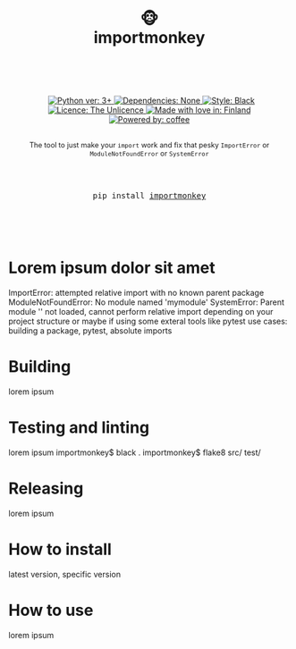 <div align="center">
    <h1>
        <br>
        <br>
        🐵
        <br>
        importmonkey
        <br>
        <br>
    </h1>
    <br>
    <br>
    &nbsp;
    <a href="https://www.python.org/">
       <img src="https://img.shields.io/badge/Python-3.12.0-blue?logo=python&logoColor=white"
       alt="Python ver: 3+"/>
    </a>
    <a href="https://www.python.org/">
       <img src="https://img.shields.io/badge/Dependencies-None-blue"
       alt="Dependencies: None"/>
    </a>
    <a href="https://github.com/psf/black">
       <img src="https://img.shields.io/badge/Style-black-000000"
       alt="Style: Black"/>
    </a>
    <a href="https://choosealicense.com/licenses/unlicense/">
       <img src="https://img.shields.io/badge/Licence-The_Unlicence-purple"
       alt="Licence: The Unlicence"/>
    </a>
    <a href="https://en.wikipedia.org/wiki/Finland/">
       <img src="https://img.shields.io/badge/Made_with_%E2%9D%A4%20in-Finland-blue"
       alt="Made with love in: Finland"/>
    </a>
    <a href="https://xkcd.com/1743/">
       <img src="https://img.shields.io/badge/Powered_by-coffee_%E2%98%95-blue"
       alt="Powered by: coffee"/>
    </a>
    <br>
    <br>
    <p style="font-size: 90%;">
        The tool to just make your <code>import</code> work and fix that pesky
        <code>ImportError</code> or <code>ModuleNotFoundError</code> or <code>SystemError</code>
    </p>
    <br>
    <br>
    <pre>pip install <a href="https://github.com/hirsimaki-markus/importmonkey">importmonkey</a></pre>
    <br>
    <br>
    <br>
</div>

# Lorem ipsum dolor sit amet
ImportError: attempted relative import with no known parent package
ModuleNotFoundError: No module named 'mymodule'
SystemError: Parent module '' not loaded, cannot perform relative import
depending on your project structure or maybe if using some exteral tools like pytest
use cases: building a package, pytest, absolute imports


# Building
lorem ipsum

# Testing and linting
lorem ipsum importmonkey$ black . importmonkey$ flake8 src/ test/

# Releasing
lorem ipsum

# How to install
latest version, specific version

# How to use
lorem ipsum
